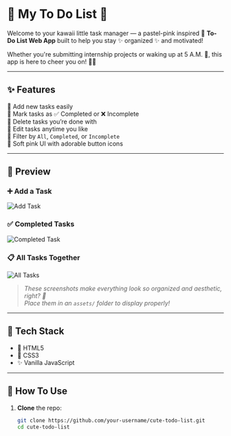 # 🌷 My To Do List 💖

Welcome to your kawaii little task manager — a pastel-pink inspired 💅 **To-Do List Web App** built to help you stay ✨ organized ✨ and motivated!

Whether you're submitting internship projects or waking up at 5 A.M. 🌅, this app is here to cheer you on! 💪💕

---

## ✨ Features

🌼 Add new tasks easily  
🎀 Mark tasks as ✅ Completed or ❌ Incomplete  
🧽 Delete tasks you’re done with  
📓 Edit tasks anytime you like  
🎯 Filter by `All`, `Completed`, or `Incomplete`  
🌸 Soft pink UI with adorable button icons  

---

## 🌸 Preview

### ➕ Add a Task  
![Add Task](./assets/add-task.png)

### ✅ Completed Tasks  
![Completed Task](./assets/completed-task.png)

### 📋 All Tasks Together  
![All Tasks](./assets/all-tasks.png)

> _These screenshots make everything look so organized and aesthetic, right? 🍥_  
> _Place them in an `assets/` folder to display properly!_

---

## 🧁 Tech Stack

- 🧾 HTML5  
- 🎨 CSS3  
- ✨ Vanilla JavaScript  

---

## 🌈 How To Use

1. **Clone** the repo:  
   ```bash
   git clone https://github.com/your-username/cute-todo-list.git
   cd cute-todo-list
